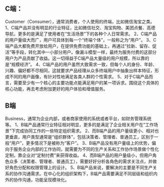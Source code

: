 ## C端：
Customer（Consumer），通常消费者，个人使用的终端，比如微信淘宝之类。
1、C端产品并没有明显的行业特征，比如微信社交、淘宝购物、美团点餐、高德导航，更多的是满足了使用者在“生活场景”下的各种个人日常需求。
2、C端产品的用户量级大而广，用户可具体到每一个“终端个体”，一般称之为“用户”。
3、C端产品大都免费开放给用户，在提供免费功能的基础上，再通过“拉新、留存、促活”等手段，转化其中一小部分用户。像漏斗模型一样，最终为服务付费的这部分用户为产品贡献了收益。这一切得益于C端产品大量级的用户规模，所以靠的是“规模经济”。
4、C端产品的用户虽然大致需求一致，但每个人的身份、年龄、兴趣、偏好都不尽相同，这就要求产品经理从众多终端用户中抽象出样本特征，形成不同的用户画像，有针对性地满足各类人群的个性需求。
5、对于C端产品而言，需要至少有一个核心的主要功能点能满足用户的某一项诉求。围绕这个具体的核心功能，再去考虑附加更好的用户体验和增值服务。

## B端
Business，通常为企业内部，或者商家使用的系统或者平台，如财务管理系统等。
1、B端产品通常行业特征相对明显，更多的是满足了企业相关用户在“工作场景”下完成协同工作的一些特定组织需求。
2、而B端产品的用户量级更小、相对也更垂直，用户类型通常是“组织群体”，包括决策者、管理者、普通员工，区别于一般“用户”，更多情况下是被称为“客户”。
3、B端产品没有用户量级上的优势，偏向于服务企业内部的工作协同，就需要为不同的生产关系和工作协作场景做个性化定制，靠企业对“定制付费”来获得收益。
4、而B端产品的用户量级小，但用户角色众多（决策者、管理者、普通员工），需要好好分析各角色的需求关注点，并做好角色分配和权限管理上的设计。
5、B端产品来说，要解决的主要是不同生产关系的协作沟通需求。在中心化的组织架构下，B端产品需要满足不同层级和组织内外的协作沟通，功能呈现模块化。



